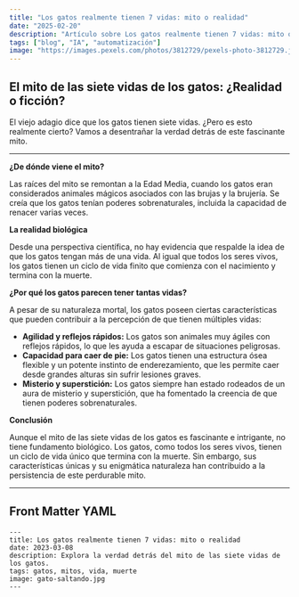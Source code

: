 ```yaml
---
title: "Los gatos realmente tienen 7 vidas: mito o realidad"
date: "2025-02-20"
description: "Artículo sobre Los gatos realmente tienen 7 vidas: mito o realidad"
tags: ["blog", "IA", "automatización"]
image: "https://images.pexels.com/photos/3812729/pexels-photo-3812729.jpeg?auto=compress&cs=tinysrgb&h=350"
---
```


## El mito de las siete vidas de los gatos: ¿Realidad o ficción?

El viejo adagio dice que los gatos tienen siete vidas. ¿Pero es esto realmente cierto? Vamos a desentrañar la verdad detrás de este fascinante mito.

---

**¿De dónde viene el mito?**

Las raíces del mito se remontan a la Edad Media, cuando los gatos eran considerados animales mágicos asociados con las brujas y la brujería. Se creía que los gatos tenían poderes sobrenaturales, incluida la capacidad de renacer varias veces.

**La realidad biológica**

Desde una perspectiva científica, no hay evidencia que respalde la idea de que los gatos tengan más de una vida. Al igual que todos los seres vivos, los gatos tienen un ciclo de vida finito que comienza con el nacimiento y termina con la muerte.

**¿Por qué los gatos parecen tener tantas vidas?**

A pesar de su naturaleza mortal, los gatos poseen ciertas características que pueden contribuir a la percepción de que tienen múltiples vidas:

* **Agilidad y reflejos rápidos:** Los gatos son animales muy ágiles con reflejos rápidos, lo que les ayuda a escapar de situaciones peligrosas.
* **Capacidad para caer de pie:** Los gatos tienen una estructura ósea flexible y un potente instinto de enderezamiento, que les permite caer desde grandes alturas sin sufrir lesiones graves.
* **Misterio y superstición:** Los gatos siempre han estado rodeados de un aura de misterio y superstición, que ha fomentado la creencia de que tienen poderes sobrenaturales.

**Conclusión**

Aunque el mito de las siete vidas de los gatos es fascinante e intrigante, no tiene fundamento biológico. Los gatos, como todos los seres vivos, tienen un ciclo de vida único que termina con la muerte. Sin embargo, sus características únicas y su enigmática naturaleza han contribuido a la persistencia de este perdurable mito.

---

## Front Matter YAML

```
---
title: Los gatos realmente tienen 7 vidas: mito o realidad
date: 2023-03-08
description: Explora la verdad detrás del mito de las siete vidas de los gatos.
tags: gatos, mitos, vida, muerte
image: gato-saltando.jpg
---
```